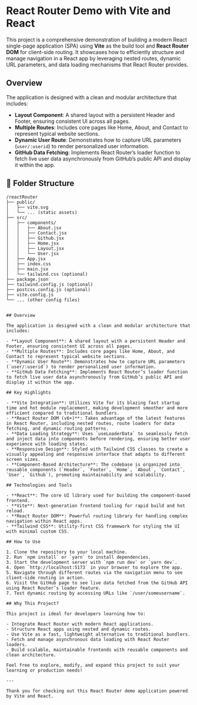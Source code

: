 # React Router Demo with Vite and React

This project is a comprehensive demonstration of building a modern React single-page application (SPA) using **Vite** as the build tool and **React Router DOM** for client-side routing. It showcases how to efficiently structure and manage navigation in a React app by leveraging nested routes, dynamic URL parameters, and data loading mechanisms that React Router provides.

## Overview

The application is designed with a clean and modular architecture that includes:

- **Layout Component**: A shared layout with a persistent Header and Footer, ensuring consistent UI across all pages.
- **Multiple Routes**: Includes core pages like Home, About, and Contact to represent typical website sections.
- **Dynamic User Route**: Demonstrates how to capture URL parameters (`user/:userid`) to render personalized user information.
- **GitHub Data Fetching**: Implements React Router’s loader function to fetch live user data asynchronously from GitHub’s public API and display it within the app.

## 📁 Folder Structure

```plaintext
/reactRouter
├── public/
│   ├── vite.svg
│   └── ... (static assets)
├── src/
│   ├── components/
│   │   ├── About.jsx
│   │   ├── Contact.jsx
│   │   ├── Github.jsx
│   │   ├── Home.jsx
│   │   ├── Layout.jsx
│   │   └── User.jsx
│   ├── App.jsx
│   ├── index.css
│   ├── main.jsx
│   └── tailwind.css (optional)
├── package.json
├── tailwind.config.js (optional)
├── postcss.config.js (optional)
├── vite.config.js
└── ... (other config files) 


## Overview

The application is designed with a clean and modular architecture that includes:

- **Layout Component**: A shared layout with a persistent Header and Footer, ensuring consistent UI across all pages.
- **Multiple Routes**: Includes core pages like Home, About, and Contact to represent typical website sections.
- **Dynamic User Route**: Demonstrates how to capture URL parameters (`user/:userid`) to render personalized user information.
- **GitHub Data Fetching**: Implements React Router’s loader function to fetch live user data asynchronously from GitHub’s public API and display it within the app.

## Key Highlights

- **Vite Integration**: Utilizes Vite for its blazing fast startup time and hot module replacement, making development smoother and more efficient compared to traditional bundlers.
- **React Router DOM (v6+)**: Takes advantage of the latest features in React Router, including nested routes, route loaders for data fetching, and dynamic routing patterns.
- **Data Loading Strategy**: Uses `useLoaderData` to seamlessly fetch and inject data into components before rendering, ensuring better user experience with loading states.
- **Responsive Design**: Styled with Tailwind CSS classes to create a visually appealing and responsive interface that adapts to different screen sizes.
- **Component-Based Architecture**: The codebase is organized into reusable components (`Header`, `Footer`, `Home`, `About`, `Contact`, `User`, `Github`), promoting maintainability and scalability.

## Technologies and Tools

- **React**: The core UI library used for building the component-based frontend.
- **Vite**: Next-generation frontend tooling for rapid build and hot reload.
- **React Router DOM**: Powerful routing library for handling complex navigation within React apps.
- **Tailwind CSS**: Utility-first CSS framework for styling the UI with minimal custom CSS.

## How to Use

1. Clone the repository to your local machine.
2. Run `npm install` or `yarn` to install dependencies.
3. Start the development server with `npm run dev` or `yarn dev`.
4. Open `http://localhost:5173` in your browser to explore the app.
5. Navigate through different routes via the navigation menu to see client-side routing in action.
6. Visit the GitHub page to see live data fetched from the GitHub API using React Router’s loader feature.
7. Test dynamic routing by accessing URLs like `/user/someusername`.

## Why This Project?

This project is ideal for developers learning how to:

- Integrate React Router with modern React applications.
- Structure React apps using nested and dynamic routes.
- Use Vite as a fast, lightweight alternative to traditional bundlers.
- Fetch and manage asynchronous data loading with React Router loaders.
- Build scalable, maintainable frontends with reusable components and clean architecture.

Feel free to explore, modify, and expand this project to suit your learning or production needs!

---

Thank you for checking out this React Router demo application powered by Vite and React.
